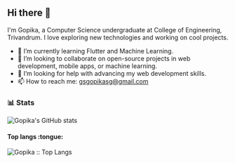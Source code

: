 ## Hi there 👋

I'm Gopika, a Computer Science undergraduate at College of Engineering, Trivandrum. I love exploring new technologies and working on cool projects.

- 🌱 I’m currently learning Flutter and Machine Learning.
- 👯 I’m looking to collaborate on open-source projects in web development, mobile apps, or machine learning.
- 🤔 I’m looking for help with advancing my web development skills.
- 📫 How to reach me: gsgopikasg@gmail.com

### 📊 Stats
![Gopika's GitHub stats](https://github-readme-stats.vercel.app/api?username=Gopika4112&theme=city_lights&show_icons=true)

<h4>Top langs :tongue:</h4>

<p><img src="https://github-readme-stats.vercel.app/api/top-langs/?username=Gopika4112&langs_count=10&theme=tokyonight&layout=compact" alt="Gopika :: Top Langs" /></p>


